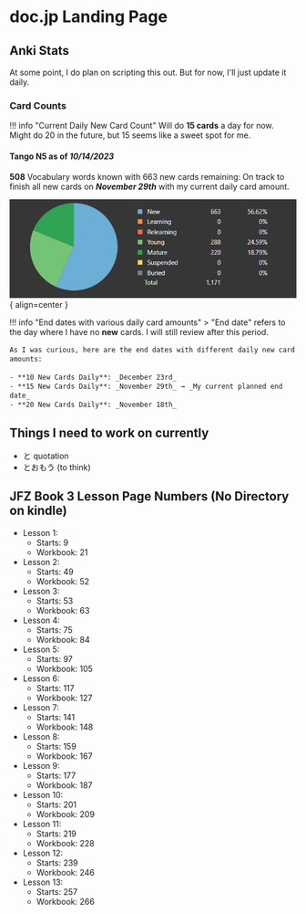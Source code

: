 # doc.jp Landing Page

## Anki Stats

At some point, I do plan on scripting this out. But for now, I'll just update it daily.

### Card Counts

!!! info "Current Daily New Card Count"
    Will do **15 cards** a day for now. Might do 20 in the future, but 15 seems like a sweet spot for me.

#### Tango N5 as of _10/14/2023_ 

**508** Vocabulary words known with 663 new cards remaining: On track to finish all new cards on **_November 29th_** with my current daily card amount.

![Card Counts](./assets/anki-stats/card-counts.png){ align=center }

!!! info "End dates with various daily card amounts"
    > "End date" refers to the day where I have no **new** cards. I will still review after this period.

    As I was curious, here are the end dates with different daily new card amounts:
    
    - **10 New Cards Daily**: _December 23rd_
    - **15 New Cards Daily**: _November 29th_ → _My current planned end date_
    - **20 New Cards Daily**: _November 18th_

## Things I need to work on currently

- と quotation
- とおもう (to think)

## JFZ Book 3 Lesson Page Numbers (No Directory on kindle)

- Lesson 1:
    - Starts: 9
    - Workbook: 21
- Lesson 2:
    - Starts: 49
    - Workbook: 52
- Lesson 3:
    - Starts: 53
    - Workbook: 63
- Lesson 4:
    - Starts: 75
    - Workbook: 84
- Lesson 5:
    - Starts: 97
    - Workbook: 105
- Lesson 6:
    - Starts: 117
    - Workbook: 127
- Lesson 7:
    - Starts: 141
    - Workbook: 148
- Lesson 8:
    - Starts: 159
    - Workbook: 167
- Lesson 9:
    - Starts: 177
    - Workbook: 187
- Lesson 10:
    - Starts: 201
    - Workbook: 209
- Lesson 11:
    - Starts: 219
    - Workbook: 228
- Lesson 12:
    - Starts: 239
    - Workbook: 246
- Lesson 13:
    - Starts: 257
    - Workbook: 266